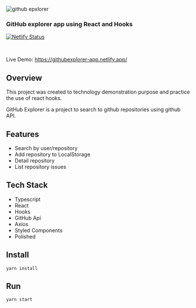 ![github epxlorer](https://media.giphy.com/media/Vg0VjXGAtmIChVjDqZ/giphy.gif)

<h3 align="left">
  GitHub explorer app using React and Hooks
</h3>

[![Netlify Status](https://api.netlify.com/api/v1/badges/df14b947-a953-408e-995b-100e7aeafd2f/deploy-status)](https://app.netlify.com/sites/githubexplorer-app/deploys)

<br>

<div align="left">
  
Live Demo: https://githubexplorer-app.netlify.app/


## Overview

This project was created to technology demonstration purpose and practice the use of react hooks.

GitHub Explorer is a project to search to github repositories using github API.

## Features

 - Search by user/repository
 - Add repository to LocalStorage
 - Detail repository
 - List repository issues

## Tech Stack

 - Typescript
 - React
 - Hooks
 - GitHub Api
 - Axios
 - Styled Components
 - Polished

## Install

    yarn install

## Run

    yarn start

</div>
